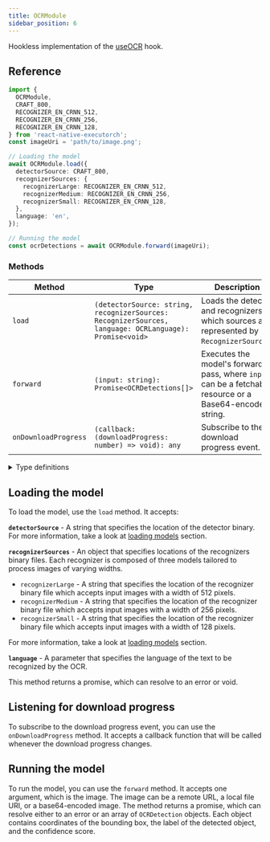 ```yaml
---
title: OCRModule
sidebar_position: 6
---
```


Hookless implementation of the [useOCR](../computer-vision/useOCR.md) hook.

## Reference

```typescript
import {
  OCRModule,
  CRAFT_800,
  RECOGNIZER_EN_CRNN_512,
  RECOGNIZER_EN_CRNN_256,
  RECOGNIZER_EN_CRNN_128,
} from 'react-native-executorch';
const imageUri = 'path/to/image.png';

// Loading the model
await OCRModule.load({
  detectorSource: CRAFT_800,
  recognizerSources: {
    recognizerLarge: RECOGNIZER_EN_CRNN_512,
    recognizerMedium: RECOGNIZER_EN_CRNN_256,
    recognizerSmall: RECOGNIZER_EN_CRNN_128,
  },
  language: 'en',
});

// Running the model
const ocrDetections = await OCRModule.forward(imageUri);
```

### Methods

| Method               | Type                                                                                                   | Description                                                                                              |
| -------------------- | ------------------------------------------------------------------------------------------------------ | -------------------------------------------------------------------------------------------------------- |
| `load`               | `(detectorSource: string, recognizerSources: RecognizerSources, language: OCRLanguage): Promise<void>` | Loads the detector and recognizers, which sources are represented by `RecognizerSources`.                |
| `forward`            | `(input: string): Promise<OCRDetections[]>`                                                            | Executes the model's forward pass, where `input` can be a fetchable resource or a Base64-encoded string. |
| `onDownloadProgress` | `(callback: (downloadProgress: number) => void): any`                                                  | Subscribe to the download progress event.                                                                |

<details>
<summary>Type definitions</summary>

```typescript
interface RecognizerSources {
  recognizerLarge: string | number;
  recognizerMedium: string | number;
  recognizerSmall: string | number;
}

type OCRLanguage = 'en';

interface Point {
  x: number;
  y: number;
}

interface OCRDetection {
  bbox: Point[];
  text: string;
  score: number;
}
```

</details>

## Loading the model

To load the model, use the `load` method. It accepts:

**`detectorSource`** - A string that specifies the location of the detector binary. For more information, take a look at [loading models](../fundamentals/loading-models.md) section.

**`recognizerSources`** - An object that specifies locations of the recognizers binary files. Each recognizer is composed of three models tailored to process images of varying widths.

- `recognizerLarge` - A string that specifies the location of the recognizer binary file which accepts input images with a width of 512 pixels.
- `recognizerMedium` - A string that specifies the location of the recognizer binary file which accepts input images with a width of 256 pixels.
- `recognizerSmall` - A string that specifies the location of the recognizer binary file which accepts input images with a width of 128 pixels.

For more information, take a look at [loading models](../fundamentals/loading-models.md) section.

**`language`** - A parameter that specifies the language of the text to be recognized by the OCR.

This method returns a promise, which can resolve to an error or void.

## Listening for download progress

To subscribe to the download progress event, you can use the `onDownloadProgress` method. It accepts a callback function that will be called whenever the download progress changes.

## Running the model

To run the model, you can use the `forward` method. It accepts one argument, which is the image. The image can be a remote URL, a local file URI, or a base64-encoded image. The method returns a promise, which can resolve either to an error or an array of `OCRDetection` objects. Each object contains coordinates of the bounding box, the label of the detected object, and the confidence score.
